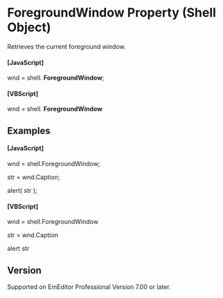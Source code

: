 # ForegroundWindow Property (Shell Object)

Retrieves the current foreground window.

#### \[JavaScript\]

wnd = shell. **ForegroundWindow**;

#### \[VBScript\]

wnd = shell. **ForegroundWindow**

## Examples

#### \[JavaScript\]

wnd = shell.ForegroundWindow;

str = wnd.Caption;

alert( str );

#### \[VBScript\]

wnd = shell.ForegroundWindow

str = wnd.Caption

alert str

## Version

Supported on EmEditor Professional Version 7.00 or later.